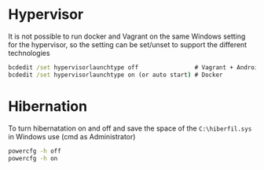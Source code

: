 # Hypervisor

It is not possible to run docker and Vagrant on the same Windows setting for the hypervisor, so the setting can be set/unset to support the different technologies

```cmd
bcdedit /set hypervisorlaunchtype off                # Vagrant + Android Emulator
bcdedit /set hypervisorlaunchtype on (or auto start) # Docker
```

# Hibernation

To turn hibernatation on and off and save the space of the ```C:\hiberfil.sys``` in Windows use (cmd as Administrator)

```cmd
powercfg -h off
powercfg -h on
```
